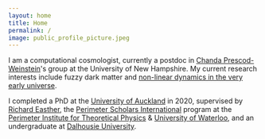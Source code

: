 ```yaml
---
layout: home
title: Home
permalink: /
image: public_profile_picture.jpeg
---
```


I am a computational cosmologist, currently a postdoc in [Chanda Prescod-Weinstein](https://physics.unh.edu/people/faculty/chanda-prescod-weinstein)'s group at the University of New Hampshire.
My current research interests include fuzzy dark matter and [non-linear dynamics in the very early universe](https://doi.org/10.1103/PhysRevLett.124.061301).


I completed a PhD at the [University of Auckland](https://www.auckland.ac.nz/) in 2020, supervised by [Richard Easther](https://www.physics.auckland.ac.nz/people/reas725), the [Perimeter Scholars International](https://www.perimeterinstitute.ca/training/about-psi) program at the [Perimeter Institute for Theoretical Physics](https://www.perimeterinstitute.ca) & [University of Waterloo](https://www.uwaterloo.ca), and an undergraduate at [Dalhousie University](https://www.dal.ca).
